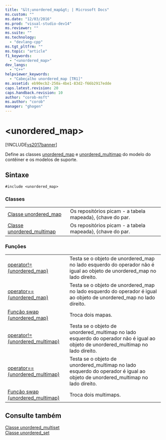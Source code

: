 ```yaml
---
title: "&lt;unordered_map&gt; | Microsoft Docs"
ms.custom: ""
ms.date: "12/03/2016"
ms.prod: "visual-studio-dev14"
ms.reviewer: ""
ms.suite: ""
ms.technology: 
  - "devlang-cpp"
ms.tgt_pltfrm: ""
ms.topic: "article"
f1_keywords: 
  - "<unordered_map>"
dev_langs: 
  - "C++"
helpviewer_keywords: 
  - "Cabeçalho unordered_map [TR1]"
ms.assetid: eb90ecb2-250a-4be1-83d2-f66b2917edde
caps.latest.revision: 20
caps.handback.revision: 10
author: "corob-msft"
ms.author: "corob"
manager: "ghogen"
---
```

# &lt;unordered_map&gt;
[!INCLUDE[vs2017banner](../assembler/inline/includes/vs2017banner.md)]

Define as classes [unordered\_map](../standard-library/unordered-map-class.md) e [unordered\_multimap](../standard-library/unordered-multimap-class.md) do modelo do contêiner e os modelos de suporte.  
  
## Sintaxe  
  
```  
#include <unordered_map>  
```  
  
### Classes  
  
|||  
|-|-|  
|[Classe unordered\_map](../standard-library/unordered-map-class.md)|Os repositórios picam \- a tabela mapeada}, {chave do par.|  
|[Classe unordered\_multimap](../standard-library/unordered-multimap-class.md)|Os repositórios picam \- a tabela mapeada}, {chave do par.|  
  
### Funções  
  
|||  
|-|-|  
|[operator\!\= \(unordered\_map\)](../Topic/operator!=%20\(unordered_map\).md)|Testa se o objeto de unordered\_map no lado esquerdo do operador não é igual ao objeto de unordered\_map no lado direito.|  
|[operator\=\= \(unordered\_map\)](../Topic/operator==%20\(unordered_map\).md)|Testa se o objeto de unordered\_map no lado esquerdo do operador é igual ao objeto de unordered\_map no lado direito.|  
|[Função swap \(unordered\_map\)](../Topic/swap%20Function%20\(unordered_map\).md)|Troca dois mapas.|  
|[operator\!\= \(unordered\_multimap\)](../Topic/operator!=%20\(unordered_multimap\).md)|Testa se o objeto de unordered\_multimap no lado esquerdo do operador não é igual ao objeto de unordered\_multimap no lado direito.|  
|[operator\=\= \(unordered\_multimap\)](../Topic/operator==%20\(unordered_multimap\).md)|Testa se o objeto de unordered\_multimap no lado esquerdo do operador é igual ao objeto de unordered\_multimap no lado direito.|  
|[Função swap \(unordered\_multimap\)](../Topic/swap%20Function%20\(unordered_multimap\).md)|Troca dois multimaps.|  
  
## Consulte também  
 [Classe unordered\_multiset](../standard-library/unordered-multiset-class.md)   
 [Classe unordered\_set](../standard-library/unordered-set-class.md)